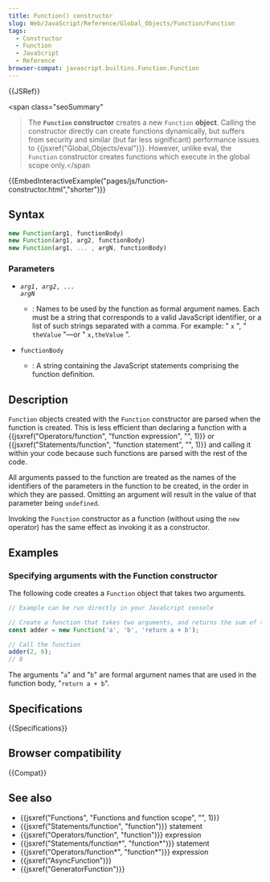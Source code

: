 ```yaml
---
title: Function() constructor
slug: Web/JavaScript/Reference/Global_Objects/Function/Function
tags:
  - Constructor
  - Function
  - JavaScript
  - Reference
browser-compat: javascript.builtins.Function.Function
---
```

{{JSRef}}

<span class="seoSummary"

> The <strong><code>Function</code> constructor</strong> creates a new
> <code>Function</code> <strong>object</strong>. Calling the constructor
> directly can create functions dynamically, but suffers from security and
> similar (but far less significant) performance issues to
> {{jsxref("Global_Objects/eval")}}. However, unlike eval, the
> <code>Function</code> constructor creates functions which execute in the
> global scope only.</span

{{EmbedInteractiveExample("pages/js/function-constructor.html","shorter")}}

## Syntax

```js
new Function(arg1, functionBody)
new Function(arg1, arg2, functionBody)
new Function(arg1, ... , argN, functionBody)
```

### Parameters

- <code><var>arg1</var>, <var>arg2</var>, ... <var>argN</var></code>

  - : Names to be used by the function as formal argument names. Each must be a
    string that corresponds to a valid JavaScript identifier, or a list of such
    strings separated with a comma. For example: " `x` ", " `theValue` "—or "
    `x,theValue` ".

- `functionBody`
  - : A string containing the JavaScript statements comprising the function
    definition.

## Description

`Function` objects created with the `Function` constructor are parsed when the
function is created. This is less efficient than declaring a function with a
{{jsxref("Operators/function", "function expression", "", 1)}}
or
{{jsxref("Statements/function", "function statement", "", 1)}}
and calling it within your code because such functions are parsed with the rest
of the code.

All arguments passed to the function are treated as the names of the identifiers
of the parameters in the function to be created, in the order in which they are
passed. Omitting an argument will result in the value of that parameter being
`undefined`.

Invoking the `Function` constructor as a function (without using the `new`
operator) has the same effect as invoking it as a constructor.

## Examples

### Specifying arguments with the Function constructor

The following code creates a `Function` object that takes two arguments.

```js
// Example can be run directly in your JavaScript console

// Create a function that takes two arguments, and returns the sum of those arguments
const adder = new Function('a', 'b', 'return a + b');

// Call the function
adder(2, 6);
// 8
```

The arguments "`a`" and "`b`" are formal argument names that are used in the
function body, "`return a + b`".

## Specifications

{{Specifications}}

## Browser compatibility

{{Compat}}

## See also

- {{jsxref("Functions", "Functions and function scope", "", 1)}}
- {{jsxref("Statements/function", "function")}} statement
- {{jsxref("Operators/function", "function")}} expression
- {{jsxref("Statements/function*", "function*")}} statement
- {{jsxref("Operators/function*", "function*")}} expression
- {{jsxref("AsyncFunction")}}
- {{jsxref("GeneratorFunction")}}
